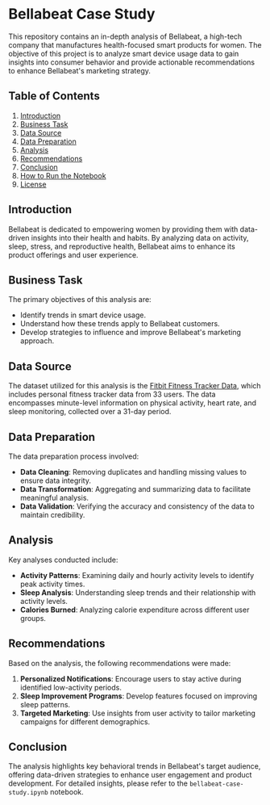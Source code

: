 # Bellabeat Case Study

This repository contains an in-depth analysis of Bellabeat, a high-tech company that manufactures health-focused smart products for women. The objective of this project is to analyze smart device usage data to gain insights into consumer behavior and provide actionable recommendations to enhance Bellabeat's marketing strategy.

## Table of Contents

1. [Introduction](#introduction)
2. [Business Task](#business-task)
3. [Data Source](#data-source)
4. [Data Preparation](#data-preparation)
5. [Analysis](#analysis)
6. [Recommendations](#recommendations)
7. [Conclusion](#conclusion)
8. [How to Run the Notebook](#how-to-run-the-notebook)
9. [License](#license)

## Introduction

Bellabeat is dedicated to empowering women by providing them with data-driven insights into their health and habits. By analyzing data on activity, sleep, stress, and reproductive health, Bellabeat aims to enhance its product offerings and user experience.

## Business Task

The primary objectives of this analysis are:

- Identify trends in smart device usage.
- Understand how these trends apply to Bellabeat customers.
- Develop strategies to influence and improve Bellabeat's marketing approach.

## Data Source

The dataset utilized for this analysis is the [Fitbit Fitness Tracker Data](https://www.kaggle.com/arashnic/fitbit), which includes personal fitness tracker data from 33 users. The data encompasses minute-level information on physical activity, heart rate, and sleep monitoring, collected over a 31-day period.

## Data Preparation

The data preparation process involved:

- **Data Cleaning**: Removing duplicates and handling missing values to ensure data integrity.
- **Data Transformation**: Aggregating and summarizing data to facilitate meaningful analysis.
- **Data Validation**: Verifying the accuracy and consistency of the data to maintain credibility.

## Analysis

Key analyses conducted include:

- **Activity Patterns**: Examining daily and hourly activity levels to identify peak activity times.
- **Sleep Analysis**: Understanding sleep trends and their relationship with activity levels.
- **Calories Burned**: Analyzing calorie expenditure across different user groups.

## Recommendations

Based on the analysis, the following recommendations were made:

1. **Personalized Notifications**: Encourage users to stay active during identified low-activity periods.
2. **Sleep Improvement Programs**: Develop features focused on improving sleep patterns.
3. **Targeted Marketing**: Use insights from user activity to tailor marketing campaigns for different demographics.

## Conclusion

The analysis highlights key behavioral trends in Bellabeat's target audience, offering data-driven strategies to enhance user engagement and product development. For detailed insights, please refer to the `bellabeat-case-study.ipynb` notebook.
